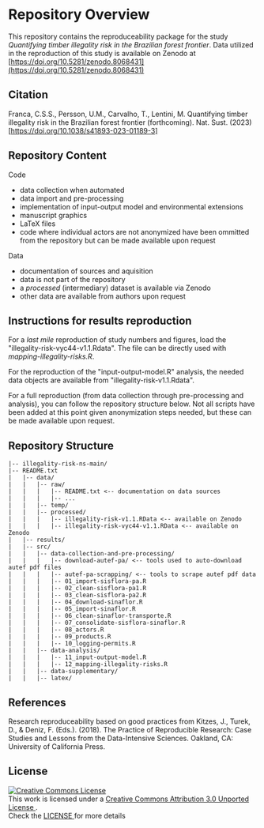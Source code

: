 # Repository Overview
This repository contains the reproduceability package for the study *Quantifying timber illegality risk in the Brazilian forest frontier*. Data utilized in the reproduction of this study is available on Zenodo at [https://doi.org/10.5281/zenodo.8068431](https://doi.org/10.5281/zenodo.8068431)

## Citation
Franca, C.S.S., Persson, U.M., Carvalho, T., Lentini, M. Quantifying timber illegality risk in the Brazilian forest frontier (forthcoming). Nat. Sust. (2023) [https://doi.org/10.1038/s41893-023-01189-3]

## Repository Content 

Code
- data collection when automated
- data import and pre-processing
- implementation of input-output model and environmental extensions
- manuscript graphics 
- LaTeX files
- code where individual actors are not anonymized have been ommitted from the repository but can be made available upon request

Data 
- documentation of sources and aquisition
- data is not part of the repository 
- a *processed* (intermediary) dataset is available via Zenodo 
- other data are available from authors upon request 

## Instructions for results reproduction

For a *last mile* reproduction of study numbers and figures, load the "illegality-risk-vyc44-v1.1.Rdata". The file can be directly used with *mapping-illegality-risks.R*.

For the reproduction of the "input-output-model.R" analysis, the needed data objects are available from "illegality-risk-v1.1.Rdata".

For a full reproduction (from data collection through pre-processing and analysis), you can follow the repository structure below. Not all scripts have been added at this point given anonymization steps needed, but these can be made available upon request.

## Repository Structure

```
|-- illegality-risk-ns-main/
|-- README.txt
|   |-- data/
|   |   |-- raw/
|   |   |   |-- README.txt <-- documentation on data sources
|   |   |   |-- ...
|   |   |-- temp/
|   |   |-- processed/
|   |   |   |-- illegality-risk-v1.1.RData <-- available on Zenodo
|   |   |   |-- illegality-risk-vyc44-v1.1.RData <-- available on Zenodo
|   |-- results/
|   |-- src/
|   |   |-- data-collection-and-pre-processing/
|   |   |   |-- download-autef-pa/ <-- tools used to auto-download autef pdf files
|   |   |   |-- autef-pa-scrapping/ <-- tools to scrape autef pdf data
|   |   |   |-- 01_import-sisflora-pa.R 
|   |   |   |-- 02_clean-sisflora-pa1.R
|   |   |   |-- 03_clean-sisflora-pa2.R
|   |   |   |-- 04_download-sinaflor.R 
|   |   |   |-- 05_import-sinaflor.R
|   |   |   |-- 06_clean-sinaflor-transporte.R 
|   |   |   |-- 07_consolidate-sisflora-sinaflor.R
|   |   |   |-- 08_actors.R 
|   |   |   |-- 09_products.R
|   |   |   |-- 10_logging-permits.R
|   |   |-- data-analysis/
|   |   |   |-- 11_input-output-model.R
|   |   |   |-- 12_mapping-illegality-risks.R
|   |   |-- data-supplementary/
|   |   |-- latex/
```

## References 

Research reproduceability based on good practices from Kitzes, J., Turek, D., & Deniz, F. (Eds.). (2018). The Practice of Reproducible Research: Case Studies and Lessons from the Data-Intensive Sciences. Oakland, CA: University of California Press. 


## License
<a rel="license" href="http://creativecommons.org/licenses/by/3.0/">
  <img alt="Creative Commons License" style="border-width:0" src="https://i.creativecommons.org/l/by/3.0/88x31.png" /> 
</a>
<br />
This work is licensed under a 
<a rel="license" href="http://creativecommons.org/licenses/by/3.0/">
  Creative Commons Attribution 3.0 Unported License
</a>.
<br />
Check the 
<a rel="license" href="https://github.com/carolsrto/illegality-risk-ns/blob/main/LICENSE">
LICENSE
</a> 
for more details
